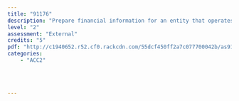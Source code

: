 ```yaml
---
title: "91176"
description: "Prepare financial information for an entity that operates accounting subsystems"
level: "2"
assessment: "External"
credits: "5"
pdf: "http://c1940652.r52.cf0.rackcdn.com/55dcf450ff2a7c077700042b/as91176.pdf"
categories:
    - "ACC2"
    
    
    
    
---
```


